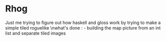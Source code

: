 # Rhog
Just me trying to figure out how haskell and gloss work by trying to make a simple tiled roguelike
\nwhat's done : - building the map picture from an int list and separate tiled images
